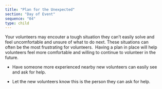 ```yaml
---
title: "Plan for the Unexpected"
section: "Day of Event"
sequence: "04"
type: child
---
```


Your volunteers may encouter a tough situation they can’t easily solve and feel uncomfortable and unsure of what to do next. These situations can often be the most frustrating for volunteers.  Having a plan in place will help volunteers feel more comfortable and willing to continue to volunteer in the future.

- Have someone more experienced nearby new volunteers can easily see and ask for help.

- Let the new volunteers know this is the person they can ask for help.
